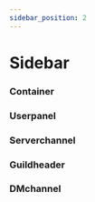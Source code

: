 ```yaml
---
sidebar_position: 2
---
```


# Sidebar

### Container

### Userpanel

### Serverchannel

### Guildheader

### DMchannel